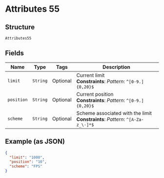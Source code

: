 
# Attributes 55

## Structure

`Attributes55`

## Fields

| Name | Type | Tags | Description |
|  --- | --- | --- | --- |
| `limit` | `String` | Optional | Current limit<br>**Constraints**: *Pattern*: `^[0-9.]{0,20}$` |
| `position` | `String` | Optional | Current position<br>**Constraints**: *Pattern*: `^[0-9.]{0,20}$` |
| `scheme` | `String` | Optional | Scheme associated with the limit<br>**Constraints**: *Pattern*: `^[A-Za-z_\-]*$` |

## Example (as JSON)

```json
{
  "limit": "1000",
  "position": "10",
  "scheme": "FPS"
}
```

